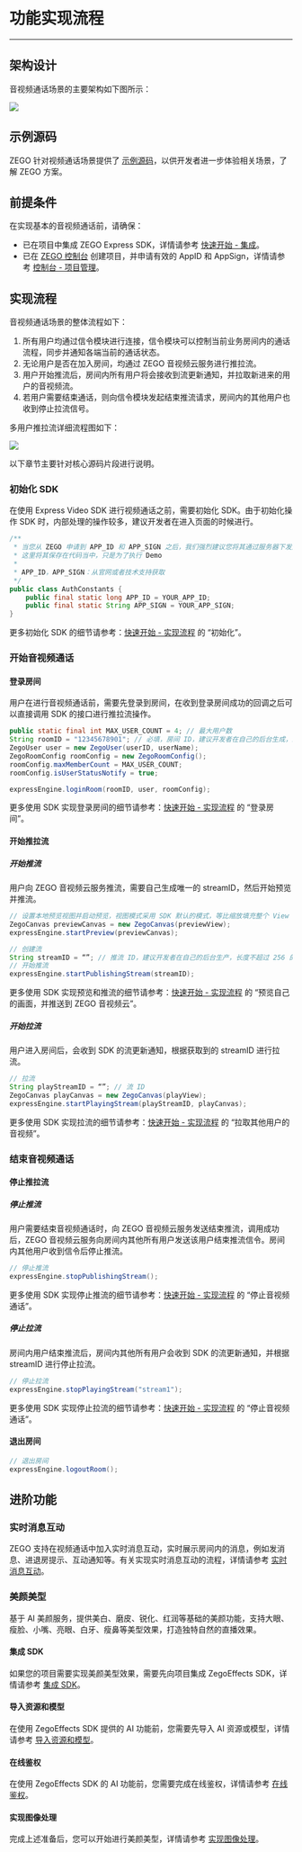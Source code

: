 # 功能实现流程

- - -

## 架构设计

音视频通话场景的主要架构如下图所示：


<Frame width="512" height="auto" caption=""><img src="https://doc-media.zego.im/sdk-doc/Pics/Video_call/Audio_video_call.png" /></Frame>

## 示例源码

ZEGO 针对视频通话场景提供了 [示例源码](/video-call/run-example-code/android)，以供开发者进一步体验相关场景，了解 ZEGO 方案。

## 前提条件

在实现基本的音视频通话前，请确保：

- 已在项目中集成 ZEGO Express SDK，详情请参考 [快速开始 - 集成](/real-time-video-ios-oc/quick-start/integrating-sdk)。
- 已在 [ZEGO 控制台](https://console.zego.im) 创建项目，并申请有效的 AppID 和 AppSign，详情请参考 [控制台 - 项目管理](/console/project-info)。


## 实现流程

音视频通话场景的整体流程如下：

1. 所有用户均通过信令模块进行连接，信令模块可以控制当前业务房间内的通话流程，同步并通知各端当前的通话状态。
2. 无论用户是否在加入房间，均通过 ZEGO 音视频云服务进行推拉流。
3. 用户开始推流后，房间内所有用户将会接收到流更新通知，并拉取新进来的用户的音视频流。
4. 若用户需要结束通话，则向信令模块发起结束推流请求，房间内的其他用户也收到停止拉流信号。


多用户推拉流详细流程图如下：

<Frame width="512" height="auto" caption=""><img src="https://doc-media.zego.im/sdk-doc/Pics/Video_call/Audio_video.png" /></Frame>


<Note title="提示">

以下章节主要针对核心源码片段进行说明。
</Note>



### 初始化 SDK

在使用 Express Video SDK 进行视频通话之前，需要初始化 SDK。由于初始化操作 SDK 时，内部处理的操作较多，建议开发者在进入页面的时候进行。

```java
/**
 * 当您从 ZEGO 申请到 APP_ID 和 APP_SIGN 之后，我们强烈建议您将其通过服务器下发到 App，而不是保存在代码当中
 * 这里将其保存在代码当中，只是为了执行 Demo
 *
 * APP_ID，APP_SIGN：从官网或者技术支持获取
 */
public class AuthConstants {
    public final static long APP_ID = YOUR_APP_ID;
    public final static String APP_SIGN = YOUR_APP_SIGN;
}
```

更多初始化 SDK 的细节请参考：[快速开始 - 实现流程](/real-time-video-android-java/quick-start/implementing-video-call#初始化) 的 “初始化”。   

### 开始音视频通话

#### 登录房间

用户在进行音视频通话前，需要先登录到房间，在收到登录房间成功的回调之后可以直接调用 SDK 的接口进行推拉流操作。


```java
public static final int MAX_USER_COUNT = 4; // 最大用户数
String roomID = "12345678901"; // 必填，房间 ID，建议开发者在自己的后台生成，最大长度为 128 字节的字符串。仅支持数字、英文字符和 '~', '!', '@', '#', '$', '', '^', '&', '*', '(', ')', '_', '+', '=', '-', ', ';', '’', ',', '.', '<', '>', '/'。
ZegoUser user = new ZegoUser(userID, userName);
ZegoRoomConfig roomConfig = new ZegoRoomConfig();
roomConfig.maxMemberCount = MAX_USER_COUNT;
roomConfig.isUserStatusNotify = true;

expressEngine.loginRoom(roomID, user, roomConfig);
```

更多使用 SDK 实现登录房间的细节请参考：[快速开始 - 实现流程](/real-time-video-android-java/quick-start/implementing-video-call#登录房间) 的 “登录房间”。   


#### 开始推拉流

##### 开始推流

用户向 ZEGO 音视频云服务推流，需要自己生成唯一的 streamID，然后开始预览并推流。

```java
// 设置本地预览视图并启动预览，视图模式采用 SDK 默认的模式，等比缩放填充整个 View
ZegoCanvas previewCanvas = new ZegoCanvas(previewView);
expressEngine.startPreview(previewCanvas);

// 创建流
String streamID = “”; // 推流 ID，建议开发者在自己的后台生产，长度不超过 256 的字符串，仅支持仅支持数字、英文字符和 "-"、"_"。
// 开始推流
expressEngine.startPublishingStream(streamID);
```

更多使用 SDK 实现预览和推流的细节请参考：[快速开始 - 实现流程](/real-time-video-android-java/quick-start/implementing-video-call#预览自己的画面并推送到-zego-音视频云) 的 “预览自己的画面，并推送到 ZEGO 音视频云”。


##### 开始拉流

用户进入房间后，会收到 SDK 的流更新通知，根据获取到的 streamID 进行拉流。

```java
// 拉流
String playStreamID = “”; // 流 ID
ZegoCanvas playCanvas = new ZegoCanvas(playView);
expressEngine.startPlayingStream(playStreamID, playCanvas);
```

更多使用 SDK 实现拉流的细节请参考：[快速开始 - 实现流程](/real-time-video-android-java/quick-start/implementing-video-call#拉取其他用户的音视频) 的 “拉取其他用户的音视频”。


### 结束音视频通话

#### 停止推拉流

##### 停止推流
用户需要结束音视频通话时，向 ZEGO 音视频云服务发送结束推流，调用成功后，ZEGO 音视频云服务向房间内其他所有用户发送该用户结束推流信令。房间内其他用户收到信令后停止推流。

```java
// 停止推流
expressEngine.stopPublishingStream();
```

更多使用 SDK 实现停止推流的细节请参考：[快速开始 - 实现流程](/real-time-video-android-java/quick-start/implementing-video-call#停止音视频通话) 的 “停止音视频通话”。

##### 停止拉流

房间内用户结束推流后，房间内其他所有用户会收到 SDK 的流更新通知，并根据 streamID 进行停止拉流。

```java
// 停止拉流
expressEngine.stopPlayingStream("stream1");
```
更多使用 SDK 实现停止拉流的细节请参考：[快速开始 - 实现流程](/real-time-video-android-java/quick-start/implementing-video-call#停止音视频通话) 的 “停止音视频通话”。

#### 退出房间

```java
// 退出房间
expressEngine.logoutRoom();
```

## 进阶功能

### 实时消息互动

ZEGO 支持在视频通话中加入实时消息互动，实时展示房间内的消息，例如发消息、进退房提示、互动通知等。有关实现实时消息互动的流程，详情请参考 [实时消息互动](/video-call/advanced/im/android)。


### 美颜美型

基于 AI 美颜服务，提供美白、磨皮、锐化、红润等基础的美颜功能，支持大眼、瘦脸、小嘴、亮眼、白牙、瘦鼻等美型效果，打造独特自然的直播效果。

#### 集成 SDK

如果您的项目需要实现美颜美型效果，需要先向项目集成 ZegoEffects SDK，详情请参考 [集成 SDK](/ai-effects-android-java/quick-starts/import-the-sdk)。

#### 导入资源和模型

在使用 ZegoEffects SDK 提供的 AI 功能前，您需要先导入 AI 资源或模型，详情请参考 [导入资源和模型](/ai-effects-android-java/quick-starts/import-resources-and-models)。

#### 在线鉴权

在使用 ZegoEffects SDK 的 AI 功能前，您需要完成在线鉴权，详情请参考 [在线鉴权](/ai-effects-android-java/quick-starts/online-authentication)。

#### 实现图像处理

完成上述准备后，您可以开始进行美颜美型，详情请参考 [实现图像处理](/ai-effects-android-java/quick-starts/implement-basic-image-processing)。
